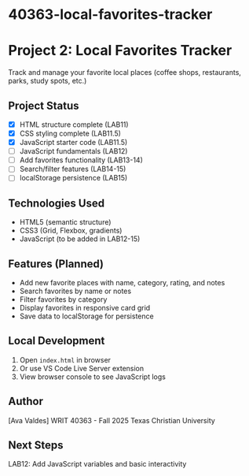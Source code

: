 # 40363-local-favorites-tracker

# Project 2: Local Favorites Tracker

Track and manage your favorite local places (coffee shops, restaurants, parks, study spots, etc.)

## Project Status

- [x] HTML structure complete (LAB11)
- [x] CSS styling complete (LAB11.5)
- [x] JavaScript starter code (LAB11.5)
- [ ] JavaScript fundamentals (LAB12)
- [ ] Add favorites functionality (LAB13-14)
- [ ] Search/filter features (LAB14-15)
- [ ] localStorage persistence (LAB15)

## Technologies Used

- HTML5 (semantic structure)
- CSS3 (Grid, Flexbox, gradients)
- JavaScript (to be added in LAB12-15)

## Features (Planned)

- Add new favorite places with name, category, rating, and notes
- Search favorites by name or notes
- Filter favorites by category
- Display favorites in responsive card grid
- Save data to localStorage for persistence

## Local Development

1. Open `index.html` in browser
2. Or use VS Code Live Server extension
3. View browser console to see JavaScript logs

## Author

[Ava Valdes]
WRIT 40363 - Fall 2025
Texas Christian University

## Next Steps

LAB12: Add JavaScript variables and basic interactivity
